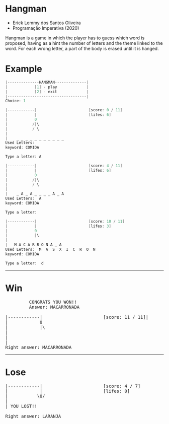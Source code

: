 # Hangman 
- Erick Lemmy dos Santos Oliveira 
- Programação Imperativa (2020)

Hangman is a game in which the player has to guess which word is proposed, having as a hint the number of letters and the theme linked to the word. For each wrong letter, a part of the body is erased until it is hanged.

# Example 
~~~C
|--------------HANGMAN--------------|
|            [1] - play             |
|            [2] - exit             |
|-----------------------------------|
Choice: 1

|------------|                       [score: 0 / 11]
|            |                       [lifes: 6]     
|            0
|           /|\
|           / \
|
|    _ _ _ _ _ _ _ _ _ _ _
Used Letters:
keyword: COMIDA

Type a letter: A

|------------|                       [score: 4 / 11]
|            |                       [lifes: 6]     
|            0
|           /|\
|           / \
|
|    _ A _ A _ _ _ _ A _ A
Used Letters:  A
keyword: COMIDA

Type a letter:

|------------|                       [score: 10 / 11]
|            |                       [lifes: 3]      
|            0
|            |\
|
|   M A C A R R O N A _ A
Used Letters:  M  A  S  X  I  C  R  O  N
keyword: COMIDA

Type a letter:  d
~~~

---
# Win 
<pre>
         CONGRATS YOU WON!!
         Answer: MACARRONADA

|------------|                       [score: 11 / 11]|            |                       [lifes: 3]      
|            0
|            |\
|             
|
|
Right answer: MACARRONADA
</pre>
--- 
# Lose 
<pre>
|------------|                       [score: 4 / 7]
|            |                       [lifes: 0]    
|           \0/
|
| YOU LOST!!

Right answer: LARANJA
</pre>